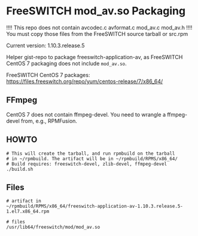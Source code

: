 # FreeSWITCH mod_av.so Packaging

!!!! This repo does not contain avcodec.c  avformat.c  mod\_av.c  mod_av.h
!!!! You must copy those files from the FreeSWITCH source tarball or src.rpm

Current version: 1.10.3.release.5

Helper gist-repo to package freeswitch-application-av, as
FreeSWITCH CentOS 7 packaging does not include `mod_av.so`.

FreeSWITCH CentOS 7 packages: https://files.freeswitch.org/repo/yum/centos-release/7/x86_64/

## FFmpeg

CentOS 7 does not contain ffmpeg-devel. You need to wrangle a ffmpeg-devel
from, e.g., RPMFusion.


## HOWTO

```
# This will create the tarball, and run rpmbuild on the tarball
# in ~/rpmbuild. The artifact will be in ~/rpmbuild/RPMS/x86_64/
# Build requires: freeswitch-devel, zlib-devel, ffmpeg-devel
./build.sh
```


## Files 

```
# artifact in
~/rpmbuild/RPMS/x86_64/freeswitch-application-av-1.10.3.release.5-1.el7.x86_64.rpm

# files
/usr/lib64/freeswitch/mod/mod_av.so
```

